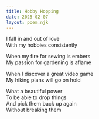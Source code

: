 ```yaml
---
title: Hobby Hopping
date: 2025-02-07
layout: poem.njk
---
```


I fall in and out of love  
With my hobbies consistently  

When my fire for sewing is embers  
My passion for gardening is aflame  

When I discover a great video game  
My hiking plans will go on hold  

What a beautiful power  
To be able to drop things  
And pick them back up again  
Without breaking them

